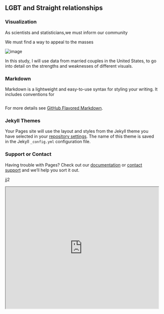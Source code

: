 ## LGBT and Straight relationships

### Visualization
As scientists and statisticians,we must inform our community


We must find a way to appeal to the masses

![image](https://user-images.githubusercontent.com/69866550/100770508-f4488f00-33c2-11eb-8f90-ea136c911212.png)

In this study, I will use data from married couples in the United States, to go into detail on the strengths and weaknesses of different visuals.













### Markdown

Markdown is a lightweight and easy-to-use syntax for styling your writing. It includes conventions for

```markdown

```

For more details see [GitHub Flavored Markdown](https://guides.github.com/features/mastering-markdown/).

### Jekyll Themes

Your Pages site will use the layout and styles from the Jekyll theme you have selected in your [repository settings](https://github.com/LMDuarte/Relationships/settings). The name of this theme is saved in the Jekyll `_config.yml` configuration file.

### Support or Contact

Having trouble with Pages? Check out our [documentation](https://docs.github.com/categories/github-pages-basics/) or [contact support](https://github.com/contact) and we’ll help you sort it out.


jj2
<iframe src=
"https://github.com/LMDuarte/Relationships/blob/main/Gay%20likert.html"
style="width:100%; height:400px;"
></iframe>
